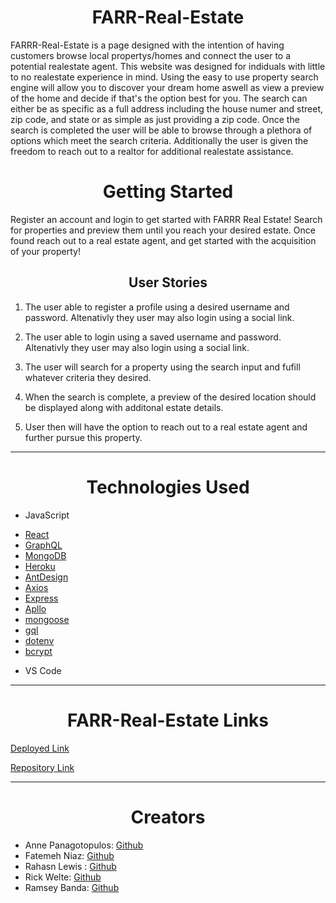 <p align="center">
  
</p>


<h1 align="center">FARR-Real-Estate</h1>

FARRR-Real-Estate is a page designed with the intention of having customers browse local propertys/homes and connect the user to a potential realestate agent. This website was designed for indiduals with little to no realestate experience in mind. Using the easy to use property search engine will allow you to discover your dream home aswell as view a preview of the home and decide if that's the option best for you. The search can either be as specific as a full address including the house numer and street, zip code, and state or as simple as just providing a zip code. Once the search is completed the user will be able to browse through a plethora of options which meet the search criteria. Additionally the user is given the freedom to reach out to a realtor for additional realestate assistance. 

<h1 align="center"> Getting Started</h1>

Register an account and login to get started with FARRR Real Estate! Search for properties and preview them until you reach your desired estate. Once found reach out to a real estate agent, and get started with the acquisition of your property!

<h2 align="center"> User Stories</h2>

1. The user able to register a profile using a desired username and password. Altenativly they user may also login using a social link.

2. The user able to login using a saved username and password. Altenativly they user may also login using a social link.

3. The user will search for a property using the search input and fufill whatever criteria they desired.

4. When the search is complete, a preview of the desired location should be displayed along with additonal estate details.
 
5. User then will have the option to reach out to a real estate agent and further pursue this property.

_ _ _

<h1 align="center">Technologies Used</h1>

+ JavaScript
* [React](https://reactjs.org/docs/getting-started.html) 
* [GraphQL](https://graphql.org/learn/)
* [MongoDB](https://www.mongodb.com/docs/)
* [Heroku](https://devcenter.heroku.com/)
* [AntDesign](https://ant.design/docs/react/introduce)
* [Axios](https://axios-http.com/docs/intro)
* [Express](https://expressjs.com/en/guide/routing.html)
* [Apllo](https://www.apollographql.com/docs/)
* [mongoose](https://mongoosejs.com/docs/)
* [gql](https://www.npmjs.com/package/gql?activeTab=readme)
* [dotenv](https://www.npmjs.com/package/dotenv)
* [bcrypt](https://www.npmjs.com/package/bcrypt)

+ VS Code

---

<h1 align="center">FARR-Real-Estate Links</h1>

[Deployed Link](https://farrr-real-estate.herokuapp.com/)

[Repository Link](https://github.com/rktvpr/FARR-Real-Estate)

---

<h1 align="center">Creators</h1>

+  Anne Panagotopulos: [Github](https://github.com/Aepango)
+  Fatemeh Niaz: [Github](https://github.com/FatemehNiaz)
+  Rahasn Lewis : [Github](https://github.com/RahsanLewis)
+  Rick Welte: [Github](https://github.com/rktvpr)
+  Ramsey Banda: [Github](https://github.com/DummyWoke)

